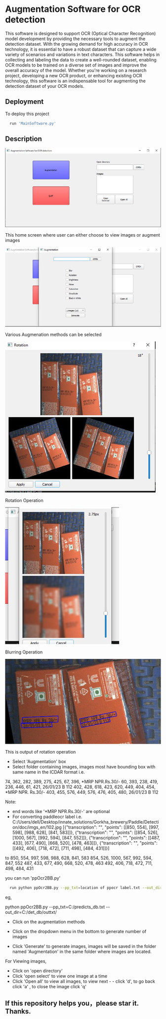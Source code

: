 
# Augmentation Software for OCR detection

This software is designed to support OCR (Optical Character Recognition) model development by providing the necessary tools to augment the detection dataset. With the growing demand for high accuracy in OCR technology, it is essential to have a robust dataset that can capture a wide variety of scenarios and variations in text characters. This software helps in collecting and labeling the data to create a well-rounded dataset, enabling OCR models to be trained on a diverse set of images and improve the overall accuracy of the model. Whether you're working on a research project, developing a new OCR product, or enhancing existing OCR technology, this software is an indispensable tool for augmenting the detection dataset of your OCR models.

## Deployment

To deploy this project

```bash
  run 'MainSoftware.py'
```

## Description

![Home Screen!](Screenshots/Capture.JPG)

This home screen where user can either choose to view images or augment images

![Augmentation Screen!](Screenshots/Capture2.JPG)

Various Augmenation methods can be selected

![Rotation!](Screenshots/Capture3.JPG)

Rotation Operation

![Blurring!](Screenshots/Capture4.JPG)

Blurring Operation

![Rotation Output!](Screenshots/Capture5.JPG)

This is output of rotation operation 

- Select 'Augmentation' box
- Select folder containing images, images most have bounding box with same name in the ICDAR format 
i.e. 

74, 362, 282, 389, 275, 425, 67, 396, *MRP NPR.Rs.30/-
60, 393, 238, 419, 236, 446, 61, 421, 26/01/23 B 112
402, 428, 618, 423, 620, 449, 404, 454, *MRP NPR. Rs.30/-
403, 455, 576, 449, 576, 476, 405, 480, 26/01/23 B 112

Note: 
- end words like '*MRP NPR.Rs.30/-' are optional
- For converting paddleocr label i.e. 
C:/Users/dell/Desktop/innate_solutions/Gorkha_brewery/Paddle/Detection/doc/imgs_en/102.jpg	[{"transcription": "", "points": [[850, 554], [997, 598], [988, 628], [841, 583]]}, {"transcription": "", "points": [[854, 526], [1000, 567], [992, 594], [847, 552]]}, {"transcription": "", "points": [[487, 433], [677, 490], [668, 520], [478, 463]]}, {"transcription": "", "points": [[492, 406], [718, 472], [711, 498], [484, 431]]}]

to 
850, 554, 997, 598, 988, 628, 841, 583
854, 526, 1000, 567, 992, 594, 847, 552
487, 433, 677, 490, 668, 520, 478, 463
492, 406, 718, 472, 711, 498, 484, 431

you can run 'ppOcr2BB.py'

```bash
  run python ppOcr2BB.py --pp_txt=location of ppocr label.txt --out_dir= directory where you want to keep .txt files
```
eg,

python ppOcr2BB.py --pp_txt=C:/predicts_db.txt --out_dir=C:/det_db/outtxt/

- Click on the augmentation methods 

- Click on the dropdown menu in the bottom to generate number of images

- Click 'Generate' to generate images, images will be saved in the folder named 'Augmentation' in the same folder where images are located.

For Viewing images,

- Click on 'open directory'
- Click 'open select' to view one image at a time
- Click 'Open all' to view all images, to view next - - click 'd', to go back click 'a' , to close the image click 'q'



## If this repository helps you，please star it. Thanks.